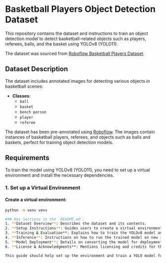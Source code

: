 # Basketball Players Object Detection Dataset

This repository contains the dataset and instructions to train an object detection model to detect basketball-related objects such as players, referees, balls, and the basket using YOLOv8 (YOLO11).

The dataset was sourced from [Roboflow Basketball Players Dataset](https://universe.roboflow.com/jon-betolaza/basketball-players-c8zbl/dataset/2).

## Dataset Description

The dataset includes annotated images for detecting various objects in basketball scenes:

- **Classes**:
  - `ball`
  - `basket`
  - `bench person`
  - `player`
  - `referee`

The dataset has been pre-annotated using [Roboflow](https://roboflow.com/). The images contain instances of basketball players, referees, and objects such as balls and baskets, perfect for training object detection models.

## Requirements

To train the model using YOLOv8 (YOLO11), you need to set up a virtual environment and install the necessary dependencies.

### 1. Set up a Virtual Environment

#### Create a virtual environment:

```bash
python -m venv venv

### Key Sections in the `README.md`:
1. **Dataset Overview**: Describes the dataset and its contents.
2. **Setup Instructions**: Guides users to create a virtual environment, install dependencies, and set up the environment.
3. **Training & Evaluation**: Explains how to train the YOLOv8 model and evaluate its performance.
4. **Inference**: Instructions on how to run the trained model on new images or videos.
5. **Model Deployment**: Details on converting the model for deployment.
6. **License & Acknowledgments**: Mentions licensing and credits for the tools used.

This guide should help set up the environment and train a YOLO model for object detection on basketball players.
